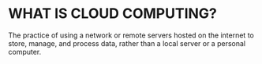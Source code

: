# WHAT IS CLOUD COMPUTING?

The practice of using a network or remote servers hosted on the internet to store, manage, and process data, rather than a local server or a personal computer.
